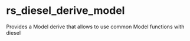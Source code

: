 # rs_diesel_derive_model
Provides a Model derive that allows to use common Model functions with diesel